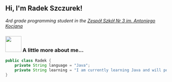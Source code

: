 <h2> Hi, I'm Radek Szczurek!</h2>
<p><em>4rd grade programming student in the <a href="https://zskocjan.pl/">Zespół Szkół Nr 3 im. Antoniego Kocjana</a>
</em></p>

### <img src="https://i.giphy.com/media/v1.Y2lkPTc5MGI3NjExYWJnZnN3a2JlcTJscDlleGxienNoNDhodW9vemFwN3U5a2syZ2RyOCZlcD12MV9pbnRlcm5hbF9naWZfYnlfaWQmY3Q9Zw/bbd5J9cG0MrdgXijnS/giphy.gif" width="50"> A little more about me...  

```java
public class Radek {
    private String language = "Java";
    private String learning = "I am currently learning Java and will post my projects here to help me become a programmer :)";
}

